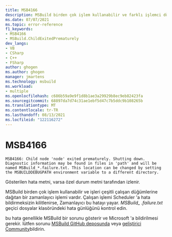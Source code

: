 ```yaml
---
title: MSB4166
description: MSBuild birden çok işlem kullanabilir ve farklı işlemci düğümlerine iş dağıtan bir zamanlayıcı işlemi vardır. Çalışan işlemi kilitlenirse Zamanlayıcı bu hatayı yayar.
ms.date: 07/07/2021
ms.topic: error-reference
f1_keywords:
- MSB4166
- MSBuild.ChildExitedPrematurely
dev_langs:
- VB
- CSharp
- C++
- FSharp
author: ghogen
ms.author: ghogen
manager: jmartens
ms.technology: msbuild
ms.workload:
- multiple
ms.openlocfilehash: c686b59a9e9f1d8b1ae3a29929b8ec9eb82423fa
ms.sourcegitcommit: 68897da7d74c31ae1ebf5d47c7b5ddc9b108265b
ms.translationtype: MT
ms.contentlocale: tr-TR
ms.lasthandoff: 08/13/2021
ms.locfileid: "122116272"
---
```

# <a name="msb4166"></a>MSB4166

```output
MSB4166: Child node 'node' exited prematurely. Shutting down. Diagnostic information may be found in files in 'path' and will be named MSBuild_*.failure.txt. This location can be changed by setting the MSBUILDDEBUGPATH environment variable to a different directory.
```

Gösterilen hata metni, varsa özel durum metni tarafından izlenir.

MSBuild birden çok işlem kullanabilir ve işleri çeşitli çalışan düğümlerine dağıtan bir zamanlayıcı işlemi vardır. Çalışan işlemi Scheduler 'a hata bildirmeksizin kilitlenirse, Zamanlayıcı bu hatayı yayar. *MSBuild_ <guid>.failure.txt* geçici dosyalar klasöründeki hata günlüğünü kontrol edin.

bu hata genellikle MSBuild bir sorunu gösterir ve Microsoft 'a bildirilmesi gerekir. lütfen sorunu [MSBuild GitHub deposunda](https://github.com/Microsoft/msbuild) veya [geliştirici Community](https://developercommunity.visualstudio.com/search?space=8)bildirin.
